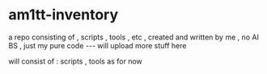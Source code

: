 # am1tt-inventory
a repo consisting of , scripts , tools , etc , created and written by me , no AI BS ,  just my pure code  --- will upload more stuff here 

will consist of : scripts , tools as for now 
